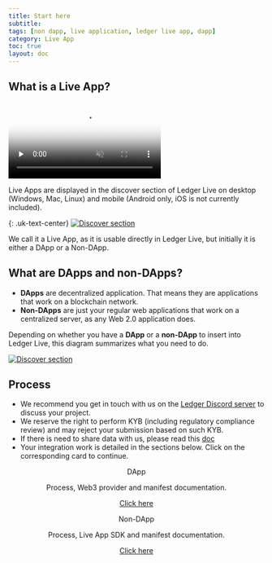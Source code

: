 ```yaml
---
title: Start here
subtitle:
tags: [non dapp, live application, ledger live app, dapp]
category: Live App
toc: true
layout: doc
---
```


## What is a Live App?

<div class="uk-text-center">
    <video controls muted preload='none' poster='/uploads//videos/covers/LiveApp.png' ><source src="/uploads//videos/LiveApp.mp4" type='video/mp4'></video><br>
</div>

Live Apps are displayed in the discover section of Ledger Live on desktop (Windows, Mac, Linux) and mobile (Android only, iOS is not currently included).    

<!---- image ---->

{: .uk-text-center}
[![Discover section](../images/discover-section.jpg)](../images/discover-section.jpg)    

<!--------------->

We call it a Live App, as it is usable directly in Ledger Live, but initially it is either a DApp or a Non-DApp.
   
## What are DApps and non-DApps?

- **DApps** are decentralized application. That means they are applications that work on a blockchain network. 
- **Non-DApps** are just your regular web applications that work on a centralized server, as any Web 2.0 application does.

Depending on whether you have a **DApp** or a **non-DApp** to insert into Ledger Live, this diagram summarizes what you need to do.  

<!---- image ---->
[![Discover section](../images/live-app.jpg)](../images/live-app.jpg)   
<!--------------->

## Process

- We recommend you get in touch with us on the [Ledger Discord server](https://discord.gg/Ledger) to discuss your project.
- We reserve the right to perform KYB (including regulatory compliance review) and may reject your submission based on such KYB.
- If there is need to share data with us, please read this [doc](https://docs.google.com/document/d/1pD2iht4nAphDDEMikwJjD2OG8x4cc9BcUJ1QeMDE94Y/edit?usp=sharing) 
- Your integration work is detailed in the sections below. Click on the corresponding card to continue.  

<div style="text-align:center;">
  <div class="row justify-content-around">
    <div class="col">
      <div class="card">
        <div class="card-body">
          <p class="card-title">DApp</p>
          <p class="card-text">Process, Web3 provider and manifest documentation.</p>
          <a href="../../dapp/process" class="btn btn-primary">Click here</a>
        </div>
      </div>
    </div>
    <div class="col">
      <div class="card">
        <div class="card-body">
          <p class="card-title">Non-DApp</p>
          <p class="card-text">Process, Live App SDK and manifest documentation.</p>
          <a href="../../non-dapp/introduction" class="btn btn-primary">Click here</a>
        </div>
      </div>
    </div>
  </div>
</div>
